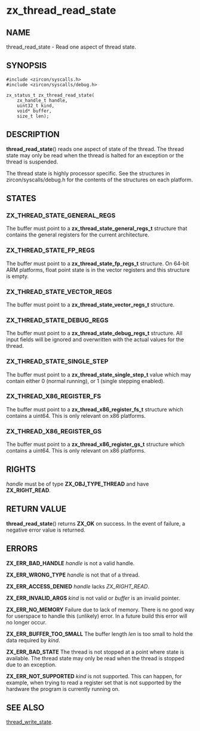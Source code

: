 # zx_thread_read_state

## NAME

thread_read_state - Read one aspect of thread state.

## SYNOPSIS

```
#include <zircon/syscalls.h>
#include <zircon/syscalls/debug.h>

zx_status_t zx_thread_read_state(
    zx_handle_t handle,
    uint32_t kind,
    void* buffer,
    size_t len);
```

## DESCRIPTION

**thread_read_state**() reads one aspect of state of the thread. The thread
state may only be read when the thread is halted for an exception or the thread
is suspended.

The thread state is highly processor specific. See the structures in
zircon/syscalls/debug.h for the contents of the structures on each platform.

## STATES

### ZX_THREAD_STATE_GENERAL_REGS

The buffer must point to a **zx_thread_state_general_regs_t** structure that
contains the general registers for the current architecture.

### ZX_THREAD_STATE_FP_REGS

The buffer must point to a **zx_thread_state_fp_regs_t** structure. On 64-bit
ARM platforms, float point state is in the vector registers and this structure
is empty.

### ZX_THREAD_STATE_VECTOR_REGS

The buffer must point to a **zx_thread_state_vector_regs_t** structure.

### ZX_THREAD_STATE_DEBUG_REGS

The buffer must point to a **zx_thread_state_debug_regs_t** structure. All input
fields will be ignored and overwritten with the actual values for the thread.

### ZX_THREAD_STATE_SINGLE_STEP

The buffer must point to a **zx_thread_state_single_step_t** value which
may contain either 0 (normal running), or 1 (single stepping enabled).

### ZX_THREAD_X86_REGISTER_FS

The buffer must point to a **zx_thread_x86_register_fs_t** structure which contains
a uint64. This is only relevant on x86 platforms.

### ZX_THREAD_X86_REGISTER_GS

The buffer must point to a **zx_thread_x86_register_gs_t** structure which contains
a uint64. This is only relevant on x86 platforms.

## RIGHTS

<!-- Updated by scripts/update-docs-from-abigen, do not edit this section manually. -->

*handle* must be of type **ZX_OBJ_TYPE_THREAD** and have **ZX_RIGHT_READ**.

## RETURN VALUE

**thread_read_state**() returns **ZX_OK** on success.
In the event of failure, a negative error value is returned.

## ERRORS

**ZX_ERR_BAD_HANDLE**  *handle* is not a valid handle.

**ZX_ERR_WRONG_TYPE**  *handle* is not that of a thread.

**ZX_ERR_ACCESS_DENIED**  *handle* lacks *ZX_RIGHT_READ*.

**ZX_ERR_INVALID_ARGS**  *kind* is not valid or *buffer* is an invalid pointer.

**ZX_ERR_NO_MEMORY**  Failure due to lack of memory.
There is no good way for userspace to handle this (unlikely) error.
In a future build this error will no longer occur.

**ZX_ERR_BUFFER_TOO_SMALL**  The buffer length *len* is too small to hold
the data required by *kind*.

**ZX_ERR_BAD_STATE**  The thread is not stopped at a point where state
is available. The thread state may only be read when the thread is stopped due
to an exception.

**ZX_ERR_NOT_SUPPORTED**  *kind* is not supported.
This can happen, for example, when trying to read a register set that
is not supported by the hardware the program is currently running on.

## SEE ALSO

[thread_write_state](thread_write_state.md).
